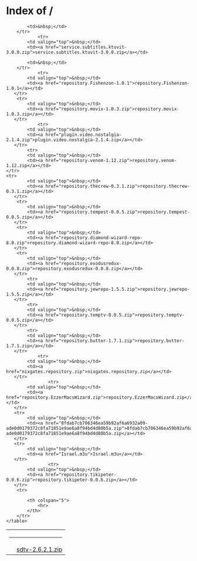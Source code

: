<head>
    <title>Index of /</title>
</head>

<body>
    <h1>Index of /</h1>
    <table>
        <tr>
            <th colspan="5">
                <hr>
            </th>
        </tr>
        <tr>
            <td valign="top">&nbsp;</td>
            <td><a href="sdtv-2.6.2.1.zip">sdtv-2.6.2.1.zip</a></td>
      
            <td>&nbsp;</td>
        </tr>
	            <tr>
            <td valign="top">&nbsp;</td>
            <td><a href="service.subtitles.ktuvit-3.0.0.zip">service.subtitles.ktuvit-3.0.0.zip</a></td>
      
            <td>&nbsp;</td>
        </tr>
			   	<tr>
			<td valign="top">&nbsp;</td>
            <td><a href="repository.Fishenzon-1.0.1">repository.Fishenzon-1.0.1</a></td>
       </tr>
	   	<tr>
			<td valign="top">&nbsp;</td>
            <td><a href="repository.movix-1.0.3.zip">repository.movix-1.0.3.zip</a></td>
       </tr>
	   	   	   	<tr>
			<td valign="top">&nbsp;</td>
            <td><a href="plugin.video.nostalgia-2.1.4.zip">plugin.video.nostalgia-2.1.4.zip</a></td>
       </tr>
			<tr>
         	<td valign="top">&nbsp;</td>
            <td><a href="repository.venom-1.12.zip">repository.venom-1.12.zip</a></td>
	</tr>
	<tr>
			<td valign="top">&nbsp;</td>
            <td><a href="repository.thecrew-0.3.1.zip">repository.thecrew-0.3.1.zip</a></td>
       </tr>
	   	<tr>
			<td valign="top">&nbsp;</td>
            <td><a href="repository.tempest-0.0.5.zip">repository.tempest-0.0.5.zip</a></td>
       </tr>
	   	<tr>
			<td valign="top">&nbsp;</td>
            <td><a href="repository.diamond-wizard-repo-8.0.zip">repository.diamond-wizard-repo-8.0.zip</a></td>
       </tr>
	   	<tr>
			<td valign="top">&nbsp;</td>
            <td><a href="repository.exodusredux-0.0.8.zip">repository.exodusredux-0.0.8.zip</a></td>
       </tr>
	   	   	<tr>
			<td valign="top">&nbsp;</td>
            <td><a href="repository.jewrepo-1.5.5.zip">repository.jewrepo-1.5.5.zip</a></td>
       </tr>
	   	   	<tr>
			<td valign="top">&nbsp;</td>
            <td><a href="repository.temptv-0.0.5.zip">repository.temptv-0.0.5.zip</a></td>
       </tr>
	   	   	<tr>
			<td valign="top">&nbsp;</td>
            <td><a href="repository.butter-1.7.1.zip">repository.butter-1.7.1.zip</a></td>
       </tr>
	   	   	   	<tr>
			<td valign="top">&nbsp;</td>
            <td><a href="nixgates.repository.zip">nixgates.repository.zip</a></td>
       </tr>
	   	   	   	   	<tr>
			<td valign="top">&nbsp;</td>
            <td><a href="repository.EzzerMacsWizard.zip">repository.EzzerMacsWizard.zip</a></td>
       </tr>
       <tr>
			<td valign="top">&nbsp;</td>
            <td><a href="8fdab7cb706346ea59b92af6a6932a09-ade0d0179372c8fa71851e9ae6a8f94bd4d80b5a.zip">8fdab7cb706346ea59b92af6a6932a09-ade0d0179372c8fa71851e9ae6a8f94bd4d80b5a.zip</a></td>
       </tr>
       <tr>
			<td valign="top">&nbsp;</td>
            <td><a href="Israel.m3u">Israel.m3u</a></td>
       </tr>
	   	   	   	   	<tr>
			<td valign="top">&nbsp;</td>
            <td><a href="repository.tikipeter-0.0.6.zip">repository.tikipeter-0.0.6.zip</a></td>
       </tr>
        <tr>
		
            <th colspan="5">
                <hr>
            </th>
        </tr>
    </table>
</body>
